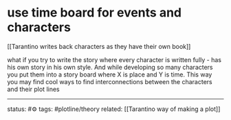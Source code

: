 # use time board for events and characters
[[Tarantino writes back characters as they have their own book]]

what if you try to write the story where every character is written fully - has his own story in his own style.
And while developing so many characters you put them into a story board where X is place and Y is time. 
This way you may find cool ways to find interconnections between the characters and their plot lines


---
status: #⚙️ 
tags: #plotline/theory 
related: [[Tarantino way of making a plot]]